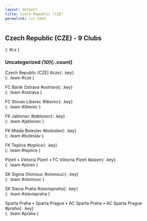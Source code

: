 ```yaml
---
layout: default
title: Czech Republic (CZE)
permalink: /cz.html
---
```



## Czech Republic (CZE) - 9 Clubs
{: #cz }









### Uncategorized _(10)_{:.count}


Czech Republic  (CZE)  _#cze_{: .key} <br>
{: .team #cze }

FC Baník Ostrava   _#ostrava_{: .key} <br>
{: .team #ostrava }

FC Slovan Liberec   _#liberec_{: .key} <br>
{: .team #liberec }

FK Jablonec   _#jablonec_{: .key} <br>
{: .team #jablonec }

FK Mladá Boleslav   _#boleslav_{: .key} <br>
{: .team #boleslav }

FK Teplice   _#teplice_{: .key} <br>
{: .team #teplice }

Plzeň • Viktoria Plzeň • FC Viktoria Plzeň   _#plzen_{: .key} <br>
{: .team #plzen }

SK Sigma Olomouc   _#olomouc_{: .key} <br>
{: .team #olomouc }

SK Slavia Praha   _#slaviapraha_{: .key} <br>
{: .team #slaviapraha }

Sparta Praha • Sparta Prague • AC Sparta Praha • AC Sparta Prague   _#praha_{: .key} <br>
{: .team #praha }


 
